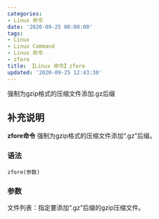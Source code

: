 ```yaml
---
categories:
- Linux 命令
date: '2020-09-25 08:00:00'
tags:
- Linux
- Linux Command
- Linux 命令
- zfore
title: 【Linux 命令】zfore
updated: '2020-09-25 12:43:30'
---
```


强制为gzip格式的压缩文件添加.gz后缀

## 补充说明

**zfore命令** 强制为gzip格式的压缩文件添加“.gz”后缀。

###  语法

```shell
zfore(参数)
```

###  参数

文件列表：指定要添加“.gz”后缀的gzip压缩文件。


<!-- Linux命令行搜索引擎：https://jaywcjlove.github.io/linux-command/ -->